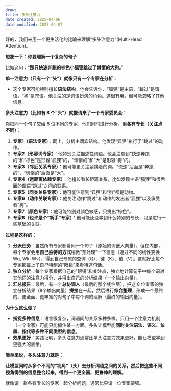 ```yaml
---
draw:
title: 多头注意力
date created: 2025-04-06
date modified: 2025-04-07
---
```


好的，我们来用一个更生活化的比喻来理解“多头注意力”(Multi-Head Attention)。

**想象一下：你要理解一个复杂的句子**

比如这句：“**那只快速奔跑的棕色小狐狸跳过了懒惰的大狗。**”

**单一注意力（只有一个“头”）就像只有一个专家在分析：**

- 这个专家可能特别擅长**语法结构**。他会告诉你，“狐狸”是主语，“跳过”是谓语，“狗”是宾语。他关注的是词语扮演的角色。这很有用，但可能忽略了其他信息。

**多头注意力（比如有 8 个“头”）就像请来了一个专家委员会：**

你把同一个句子交给 8 位不同的专家，他们同时进行分析，但**各有专长（关注点不同）**：

1. **专家1（语法专家）**：同上，分析主谓宾结构。他发现“狐狸”执行了“跳过”的动作。
2. **专家2（形容词专家）**：他特别关注描述性词语。他会注意到“快速奔跑的”和“棕色”是形容“狐狸”的，“懒惰的”和“大”是形容“狗”的。
3. **专家3（邻近关系专家）**：他可能更关注紧挨着的词。“快速”后面是“奔跑的”，“懒惰的”后面是“大”。
4. **专家4（远距离依赖专家）**：他擅长看长距离关系，比如发现主语“狐狸”和很后面的谓语“跳过”之间的联系。
5. **专家5（同类关系专家）**：他可能注意到“狐狸”和“狗”都是动物。
6. **专家6（动作关联专家）**：他关注动作“跳过”和动作的发出者“狐狸”以及承受者“狗”。
7. **专家7（颜色专家）**：他可能特别对颜色敏感，只挑出“棕色”。
8. **专家8（也许是个“新手”专家）**：他可能还没学到什么特别的专长，只是进行一些基础的关联。

**过程是这样的：**

1. **分派任务**：虽然所有专家都看同一个句子（原始的词嵌入向量），但在内部，每个专家会用**自己独特的方式**稍微“预处理”一下信息（通过不同的线性变换 Wq, Wk, Wv），得到自己专属的查询（Q）、键（K）、值（V）。这就好比每个专家都戴上了自己特制的“眼镜”来看待这句话。
2. **独立分析**：每个专家根据自己的“眼镜”和关注点，独立地计算句子中每个词对其他词的注意力得分，并得出自己的分析结果（一个输出向量）。
3. **汇总报告**：最后，有一个**总协调人**（最后的那个线性层），把这 8 位专家的独立分析结果（8个输出向量）**拼接**在一起，然后进行**综合整理**，形成一个最终的、更全面、更丰富的对句子中每个词的理解（最终的输出向量）。

**为什么这么做？**

- **捕捉多种信息**：语言很复杂，词语间的关系多种多样。只用一个注意力机制（一个专家）可能只能抓住某一方面。多头让模型能**同时关注语法、语义、位置、指代等多种不同类型的信息**。
- **效果更好**：实践证明，多头注意力通常比单头注意力效果更好，能让模型学到更强大的表示。

**简单来说，多头注意力就是：**

**让模型同时从多个不同的“视角”（头）去分析词语之间的关系，然后把这些不同视角得到的信息整合起来，得到一个更全面、更鲁棒的理解。**

就像请一群各有专长的专家一起分析问题，通常比只请一位专家要强。
